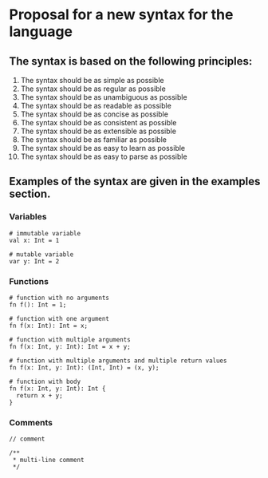 # Proposal for a new syntax for the language

## The syntax is based on the following principles:

1.  The syntax should be as simple as possible
2.  The syntax should be as regular as possible
3.  The syntax should be as unambiguous as possible
4.  The syntax should be as readable as possible
5.  The syntax should be as concise as possible
6.  The syntax should be as consistent as possible
7.  The syntax should be as extensible as possible
8.  The syntax should be as familiar as possible
9.  The syntax should be as easy to learn as possible
10. The syntax should be as easy to parse as possible

## Examples of the syntax are given in the examples section.

### Variables

```
# immutable variable
val x: Int = 1

# mutable variable
var y: Int = 2
```

### Functions

```
# function with no arguments
fn f(): Int = 1;

# function with one argument
fn f(x: Int): Int = x;

# function with multiple arguments
fn f(x: Int, y: Int): Int = x + y;

# function with multiple arguments and multiple return values
fn f(x: Int, y: Int): (Int, Int) = (x, y);

# function with body
fn f(x: Int, y: Int): Int {
  return x + y;
}
```

### Comments

```
// comment

/**
 * multi-line comment
 */
```
